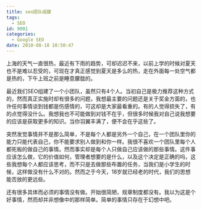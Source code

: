 ```yaml
---
title: seo团队组建
tags:
  - SEO
id: 9001
categories:
  - Google SEO
date: 2010-08-18 10:50:47
---
```


上海的天气一直很热，最近有下雨的趋势，可却迟迟不来，以前上学的时候对夏天也不是难以忍受的，可现在才真正感觉到夏天是多么的热，走在外面每一处空气都是热的，下午上班之前是睡意朦胧的。

最近我们SEO组建了一个小团队，虽然只有4个人。当初自己是极力推荐这种方式的，然而真正实施时却有很多的问题，我想最主要的问题还是关于奖金方面的，也许任何事情谈到钱都是伤感情的，可这却是大家最看重的。有的人觉得损失了，有的点觉得没什么。我想我也不可能做到对钱不在乎，但很多时候我对自己说我想要的应该是获取更多的知识。当你羽翼丰满了，便不会在乎这些了。

突然发觉事情并不是那么简单，不是每个人都是另外一个自己，在一个团队里你的能力只能代表自己，你不能要求别人做到和你一样。我很不喜欢一个团队里每个人都死板的做自己的事情。然而事实却是每个人只做自己应该做的那些事情。这件事应该怎么做，它的价值如何，管理者想要的是什么，以及这个决定是正确的吗，这些我想每个人都应该思考，而不只是去做那些布置的任务，当我们是小学生的时候，这样做没有什么不对的。然而之于今天，18岁就已经老的时代，我们的思想能否放的更远些。

还有很多具体而必须的事情没有做。开始很简陋，规章制度都没有。我以为这是个好事情，然而却并非想像中的那样简单。简单的事情只存在于幻想中吧。